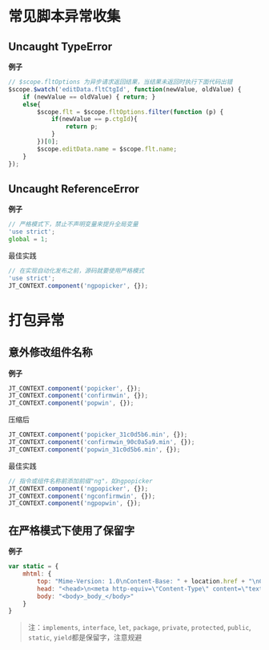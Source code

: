# 常见脚本异常收集

## Uncaught TypeError

**例子**

```js
// $scope.fltOptions 为异步请求返回结果，当结果未返回时执行下面代码出错
$scope.$watch('editData.fltCtgId', function(newValue, oldValue) {
    if (newValue == oldValue) { return; }
    else{
        $scope.flt = $scope.fltOptions.filter(function (p) {
            if(newValue == p.ctgId){
                return p;
            }
        })[0];
        $scope.editData.name = $scope.flt.name;
    }
});
```

## Uncaught ReferenceError

**例子**

```js
// 严格模式下，禁止不声明变量来提升全局变量
'use strict';
global = 1;
```

最佳实践

```js
// 在实现自动化发布之前，源码就要使用严格模式
'use strict';
JT_CONTEXT.component('ngpopicker', {});
```

# 打包异常

## 意外修改组件名称

**例子**

```js
JT_CONTEXT.component('popicker', {});
JT_CONTEXT.component('confirmwin', {});
JT_CONTEXT.component('popwin', {});
```

压缩后

```js
JT_CONTEXT.component('popicker_31c0d5b6.min', {});
JT_CONTEXT.component('confirmwin_90c0a5a9.min', {});
JT_CONTEXT.component('popwin_31c0d5b6.min', {});
```

最佳实践

```js
// 指令或组件名称前添加前缀"ng"，如ngpopicker
JT_CONTEXT.component('ngpopicker', {});
JT_CONTEXT.component('ngconfirmwin', {});
JT_CONTEXT.component('ngpopwin', {});
```

## 在严格模式下使用了保留字

**例子**

```js
var static = {
    mhtml: {
        top: "Mime-Version: 1.0\nContent-Base: " + location.href + "\nContent-Type: Multipart/related; boundary=\"NEXT.ITEM-BOUNDARY\";type=\"text/html\"\n\n--NEXT.ITEM-BOUNDARY\nContent-Type: text/html; charset=\"utf-8\"\nContent-Location: " + location.href + "\n\n<!DOCTYPE html>\n<html>\n_html_</html>",
        head: "<head>\n<meta http-equiv=\"Content-Type\" content=\"text/html; charset=utf-8\">\n<style>\n_styles_\n</style>\n</head>\n",
        body: "<body>_body_</body>"
    }
}
```

> 注：`implements`, `interface`, `let`, `package`, `private`, `protected`, `public`, `static`, `yield`都是保留字，注意规避



